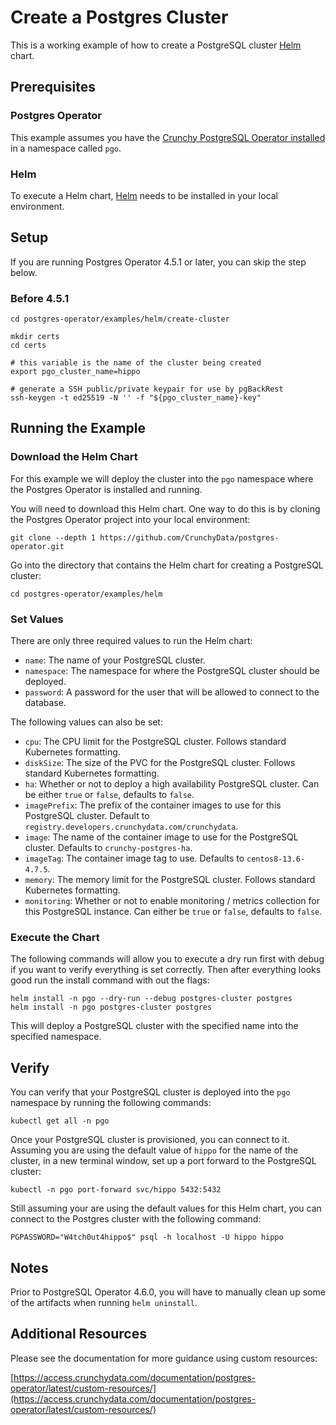 # Create a Postgres Cluster

This is a working example of how to create a PostgreSQL cluster [Helm](https://helm.sh/) chart.

## Prerequisites

### Postgres Operator

This example assumes you have the [Crunchy PostgreSQL Operator installed](https://access.crunchydata.com/documentation/postgres-operator/latest/quickstart/) in a namespace called `pgo`.  

### Helm

To execute a Helm chart, [Helm](https://helm.sh/) needs to be installed in your local environment.

## Setup

If you are running Postgres Operator 4.5.1 or later, you can skip the step below.

### Before 4.5.1

```
cd postgres-operator/examples/helm/create-cluster

mkdir certs
cd certs

# this variable is the name of the cluster being created
export pgo_cluster_name=hippo

# generate a SSH public/private keypair for use by pgBackRest
ssh-keygen -t ed25519 -N '' -f "${pgo_cluster_name}-key"
```

## Running the Example

### Download the Helm Chart

For this example we will deploy the cluster into the `pgo` namespace where the Postgres Operator is installed and running.

You will need to download this Helm chart. One way to do this is by cloning the Postgres Operator project into your local environment:

```
git clone --depth 1 https://github.com/CrunchyData/postgres-operator.git
```

Go into the directory that contains the Helm chart for creating a PostgreSQL cluster:

```
cd postgres-operator/examples/helm
```

### Set Values

There are only three required values to run the Helm chart:

- `name`: The name of your PostgreSQL cluster.
- `namespace`: The namespace for where the PostgreSQL cluster should be deployed.
- `password`: A password for the user that will be allowed to connect to the database.

The following values can also be set:

- `cpu`: The CPU limit for the PostgreSQL cluster. Follows standard Kubernetes formatting.
- `diskSize`: The size of the PVC for the PostgreSQL cluster. Follows standard Kubernetes formatting.
- `ha`: Whether or not to deploy a high availability PostgreSQL cluster. Can be either `true` or `false`, defaults to `false`.
- `imagePrefix`: The prefix of the container images to use for this PostgreSQL cluster. Default to `registry.developers.crunchydata.com/crunchydata`.
- `image`: The name of the container image to use for the PostgreSQL cluster. Defaults to `crunchy-postgres-ha`.
- `imageTag`: The container image tag to use. Defaults to `centos8-13.6-4.7.5`.
- `memory`: The memory limit for the PostgreSQL cluster. Follows standard Kubernetes formatting.
- `monitoring`: Whether or not to enable monitoring / metrics collection for this PostgreSQL instance. Can either be `true` or `false`, defaults to `false`.

### Execute the Chart

The following commands will allow you to execute a dry run first with debug
if you want to verify everything is set correctly. Then after everything looks
good run the install command with out the flags:

```
helm install -n pgo --dry-run --debug postgres-cluster postgres
helm install -n pgo postgres-cluster postgres
```

This will deploy a PostgreSQL cluster with the specified name into the specified namespace.

## Verify

You can verify that your PostgreSQL cluster is deployed into the `pgo` namespace by running the following commands:

```
kubectl get all -n pgo
```

Once your PostgreSQL cluster is provisioned, you can connect to it. Assuming you are using the default value of `hippo` for the name of the cluster, in a new terminal window, set up a port forward to the PostgreSQL cluster:

```
kubectl -n pgo port-forward svc/hippo 5432:5432
```

Still assuming your are using the default values for this Helm chart, you can connect to the Postgres cluster with the following command:

```
PGPASSWORD="W4tch0ut4hippo$" psql -h localhost -U hippo hippo
```

## Notes

Prior to PostgreSQL Operator 4.6.0, you will have to manually clean up some of the artifacts when running `helm uninstall`.

## Additional Resources

Please see the documentation for more guidance using custom resources:

[https://access.crunchydata.com/documentation/postgres-operator/latest/custom-resources/](https://access.crunchydata.com/documentation/postgres-operator/latest/custom-resources/)
